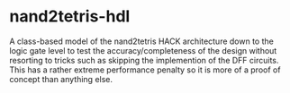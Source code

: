 # nand2tetris-hdl

A class-based model of the nand2tetris HACK architecture down to the logic gate level to test the accuracy/completeness of the design without resorting to tricks such as skipping the implemention of the DFF circuits. This has a rather extreme performance penalty so it is more of a proof of concept than anything else.
